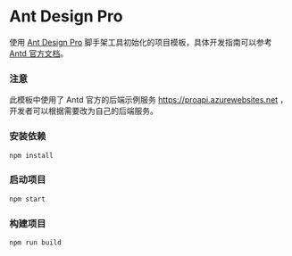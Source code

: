 # Ant Design Pro

使用 [Ant Design Pro](https://pro.ant.design) 脚手架工具初始化的项目模板，具体开发指南可以参考 [Antd 官方文档](https://pro.ant.design/zh-CN/docs/overview)。

### 注意

此模板中使用了 Antd 官方的后端示例服务 https://proapi.azurewebsites.net ，开发者可以根据需要改为自己的后端服务。

### 安装依赖

```bash
npm install
```

### 启动项目

```bash
npm start
```

### 构建项目

```bash
npm run build
```
